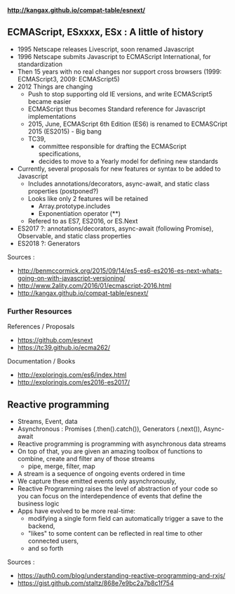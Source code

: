
**http://kangax.github.io/compat-table/esnext/**

## ECMAScript, ESxxxx, ESx : A little of history

* 1995 Netscape releases Livescript, soon renamed Javascript
* 1996 Netscape submits Javascript to ECMAScript International, for standardization
* Then 15 years with no real changes nor support cross browsers (1999: ECMAScript3, 2009: ECMAScript5)
* 2012 Things are changing
  * Push to stop supporting old IE versions, and write ECMAScript5 became easier
  * ECMAScript thus becomes Standard reference for Javascript implementations
  * 2015, June, ECMAScript 6th Edition (ES6) is renamed to ECMASCript 2015 (ES2015) - Big bang
  * TC39, 
    * committee responsible for drafting the ECMAScript specifications, 
    * decides to move to a Yearly model for defining new standards 
* Currently, several proposals for new features or syntax to be added to Javascript 
  * Includes annotations/decorators, async-await, and static class properties (postponed?)
  * Looks like only 2 features will be retained
    * Array.prototype.includes
    * Exponentiation operator (**) 
  * Refered to as ES7, ES2016, or ES.Next
* ES2017 ?: annotations/decorators, async-await (following Promise), Observable,  and static class properties
* ES2018 ?: Generators
  

Sources : 
* http://benmccormick.org/2015/09/14/es5-es6-es2016-es-next-whats-going-on-with-javascript-versioning/
* http://www.2ality.com/2016/01/ecmascript-2016.html
* http://kangax.github.io/compat-table/esnext/

### Further Resources

References / Proposals
* https://github.com/esnext
* https://tc39.github.io/ecma262/

Documentation / Books
* http://exploringjs.com/es6/index.html
* http://exploringjs.com/es2016-es2017/

## Reactive programming

* Streams, Event, data
* Asynchronous : Promises (.then().catch()), Generators (.next()), Async-await
* Reactive programming is programming with asynchronous data streams
* On top of that, you are given an amazing toolbox of functions to combine, create and filter any of those streams
  * pipe, merge, filter, map
* A stream is a sequence of ongoing events ordered in time
* We capture these emitted events only asynchronously,
* Reactive Programming raises the level of abstraction of your code so you can focus on the interdependence of events that define the business logic
* Apps have evolved to be more real-time: 
  * modifying a single form field can automatically trigger a save to the backend, 
  * "likes" to some content can be reflected in real time to other connected users, 
  * and so forth


Sources : 
* https://auth0.com/blog/understanding-reactive-programming-and-rxjs/
* https://gist.github.com/staltz/868e7e9bc2a7b8c1f754

